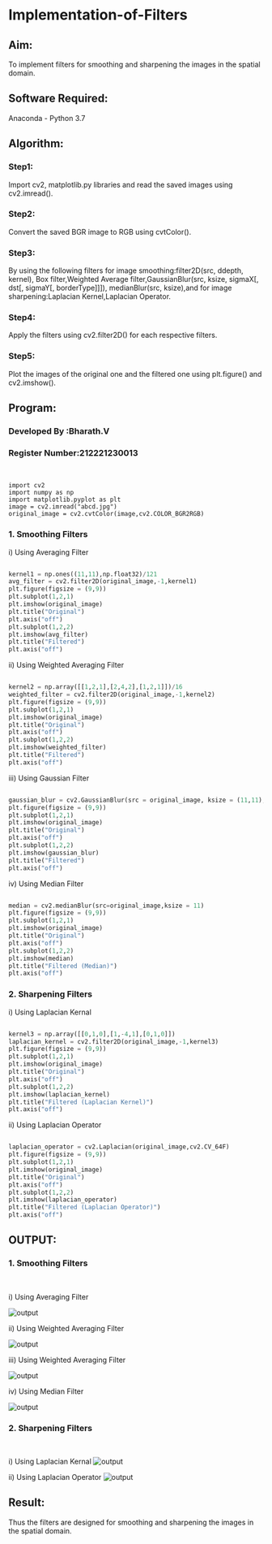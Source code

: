 # Implementation-of-Filters
## Aim:
To implement filters for smoothing and sharpening the images in the spatial domain.

## Software Required:
Anaconda - Python 3.7

## Algorithm:

### Step1:
Import cv2, matplotlib.py libraries and read the saved images using cv2.imread().

### Step2:
Convert the saved BGR image to RGB using cvtColor().

### Step3:
By using the following filters for image smoothing:filter2D(src, ddepth, kernel), Box filter,Weighted Average filter,GaussianBlur(src, ksize, sigmaX[, dst[, sigmaY[, borderType]]]), medianBlur(src, ksize),and for image sharpening:Laplacian Kernel,Laplacian Operator.

### Step4:
Apply the filters using cv2.filter2D() for each respective filters.

### Step5:
Plot the images of the original one and the filtered one using plt.figure() and cv2.imshow().

## Program:
### Developed By   :Bharath.V
### Register Number:212221230013
</br>

```
import cv2
import numpy as np
import matplotlib.pyplot as plt
image = cv2.imread("abcd.jpg")
original_image = cv2.cvtColor(image,cv2.COLOR_BGR2RGB)
```

### 1. Smoothing Filters

i) Using Averaging Filter
```Python

kernel1 = np.ones((11,11),np.float32)/121
avg_filter = cv2.filter2D(original_image,-1,kernel1)
plt.figure(figsize = (9,9))
plt.subplot(1,2,1)
plt.imshow(original_image)
plt.title("Original")
plt.axis("off")
plt.subplot(1,2,2)
plt.imshow(avg_filter)
plt.title("Filtered")
plt.axis("off")

```
ii) Using Weighted Averaging Filter
```Python

kernel2 = np.array([[1,2,1],[2,4,2],[1,2,1]])/16
weighted_filter = cv2.filter2D(original_image,-1,kernel2)
plt.figure(figsize = (9,9))
plt.subplot(1,2,1)
plt.imshow(original_image)
plt.title("Original")
plt.axis("off")
plt.subplot(1,2,2)
plt.imshow(weighted_filter)
plt.title("Filtered")
plt.axis("off")

```
iii) Using Gaussian Filter
```Python

gaussian_blur = cv2.GaussianBlur(src = original_image, ksize = (11,11), sigmaX=0, sigmaY=0)
plt.figure(figsize = (9,9))
plt.subplot(1,2,1)
plt.imshow(original_image)
plt.title("Original")
plt.axis("off")
plt.subplot(1,2,2)
plt.imshow(gaussian_blur)
plt.title("Filtered")
plt.axis("off")

```

iv) Using Median Filter
```Python

median = cv2.medianBlur(src=original_image,ksize = 11)
plt.figure(figsize = (9,9))
plt.subplot(1,2,1)
plt.imshow(original_image)
plt.title("Original")
plt.axis("off")
plt.subplot(1,2,2)
plt.imshow(median)
plt.title("Filtered (Median)")
plt.axis("off")

```

### 2. Sharpening Filters
i) Using Laplacian Kernal
```Python

kernel3 = np.array([[0,1,0],[1,-4,1],[0,1,0]])
laplacian_kernel = cv2.filter2D(original_image,-1,kernel3)
plt.figure(figsize = (9,9))
plt.subplot(1,2,1)
plt.imshow(original_image)
plt.title("Original")
plt.axis("off")
plt.subplot(1,2,2)
plt.imshow(laplacian_kernel)
plt.title("Filtered (Laplacian Kernel)")
plt.axis("off")

```
ii) Using Laplacian Operator
```Python

laplacian_operator = cv2.Laplacian(original_image,cv2.CV_64F)
plt.figure(figsize = (9,9))
plt.subplot(1,2,1)
plt.imshow(original_image)
plt.title("Original")
plt.axis("off")
plt.subplot(1,2,2)
plt.imshow(laplacian_operator)
plt.title("Filtered (Laplacian Operator)")
plt.axis("off")


```

## OUTPUT:
### 1. Smoothing Filters
</br>

i) Using Averaging Filter

![output](op1.png)

ii) Using Weighted Averaging Filter

![output](op2.png)

iii) Using Weighted Averaging Filter

![output](op3.png)

iv) Using Median Filter

![output](op4.png)

### 2. Sharpening Filters
</br>

i) Using Laplacian Kernal
![output](op5.png)

ii) Using Laplacian Operator
![output](op6.png)

## Result:
Thus the filters are designed for smoothing and sharpening the images in the spatial domain.
